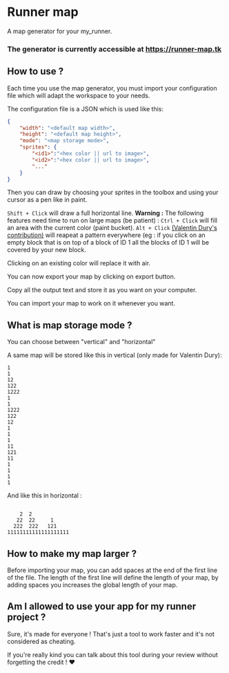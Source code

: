 # Runner map
A map generator for your my_runner.

### The generator is currently accessible at https://runner-map.tk

## How to use ?

Each time you use the map generator, you must import your configuration file which will adapt the workspace to your needs.

The configuration file is a JSON which is used like this:

```json
{
    "width": "<default map width>",
    "height": "<default map height>",
    "mode": "<map storage mode>",
    "sprites": {
        "<id1>":"<hex color || url to image>",
        "<id2>":"<hex color || url to image>",
        "..."
    }
}
```

Then you can draw by choosing your sprites in the toolbox and using your cursor as a pen like in paint.

`Shift + Click` will draw a full horizontal line.
**Warning :** The following features need time to run on large maps (be patient) :
`Ctrl + Click` will fill an area with the current color (paint bucket).
`Alt + Click` [(Valentin Dury's contribution)](https://github.com/Ardorax) will reapeat a pattern everywhere (eg : if you click on an empty block that is on top of a block of ID 1 all the blocks of ID 1 will be covered by your new block.

Clicking on an existing color will replace it with air.

You can now export your map by clicking on export button.

Copy all the output text and store it as you want on your computer.

You can import your map to work on it whenever you want.

## What is map storage mode ?
You can choose between "vertical" and "horizontal"

A same map will be stored like this in vertical (only made for Valentin Dury):
```
1    
1    
12   
122  
1222 
1    
1    
1222 
122  
12   
1    
1    
1    
11   
121  
11   
1    
1    
1    
1    
```
And like this in horizontal :
```
                    
    2  2            
   22  22     1     
  222  222   121    
11111111111111111111
```

## How to make my map larger ?
Before importing your map, you can add spaces at the end of the first line of the file. The length of the first line will define the length of your map, by adding spaces you increases the global length of your map.

## Am I allowed to use your app for my runner project ?
Sure, it's made for everyone ! That's just a tool to work faster and it's not considered as cheating.

If you're really kind you can talk about this tool during your review without forgetting the credit ! ❤️
